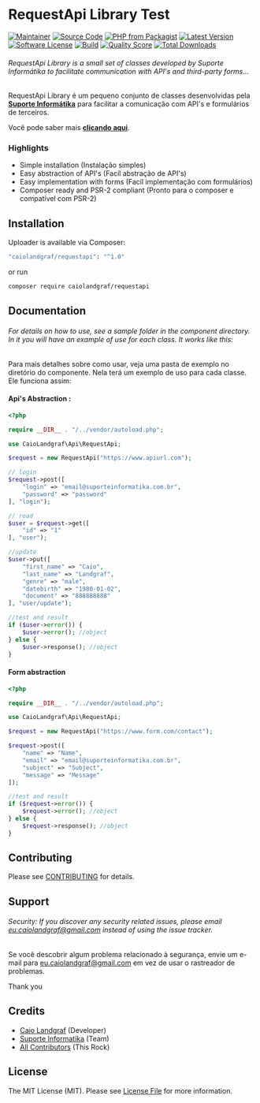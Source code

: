 # RequestApi Library Test

[![Maintainer](http://img.shields.io/badge/maintainer-@caiolandgraf-blue.svg?style=flat-square)](https://twitter.com/caiolandgraf)
[![Source Code](http://img.shields.io/badge/source-caiolandgraf/requestapi-blue.svg?style=flat-square)](https://github.com/caiolandgraf/requestapi)
[![PHP from Packagist](https://img.shields.io/packagist/php-v/caiolandgraf/resquest-api.svg?style=flat-square)](https://packagist.org/packages/caiolandgraf/resquest-api)
[![Latest Version](https://img.shields.io/github/release/caiolandgraf/requestapi.svg?style=flat-square)](https://github.com/caiolandgraf/requestapi/releases)
[![Software License](https://img.shields.io/badge/license-MIT-brightgreen.svg?style=flat-square)](LICENSE)
[![Build](https://img.shields.io/scrutinizer/build/g/caiolandgraf/requestapi.svg?style=flat-square)](https://scrutinizer-ci.com/g/caiolandgraf/requestapi)
[![Quality Score](https://img.shields.io/scrutinizer/g/caiolandgraf/requestapi.svg?style=flat-square)](https://scrutinizer-ci.com/g/caiolandgraf/requestapi)
[![Total Downloads](https://img.shields.io/packagist/dt/caiolandgraf/request-api.svg?style=flat-square)](https://packagist.org/packages/caiolandgraf/request-api)

###### RequestApi Library is a small set of classes developed by Suporte Informátika to facilitate communication with API's and third-party forms...

RequestApi Library é um pequeno conjunto de classes desenvolvidas pela **[Suporte Informátika](https://www.suporteinformatika.com.br)** para facilitar a comunicação com API's e formulários de terceiros.

Você pode saber mais **[clicando aqui](https://www.suporteinformatika.com.br)**.

### Highlights

- Simple installation (Instalação simples)
- Easy abstraction of API's (Facíl abstração de API's)
- Easy implementation with forms (Facíl implementação com formulários)
- Composer ready and PSR-2 compliant (Pronto para o composer e compatível com PSR-2)

## Installation

Uploader is available via Composer:

```bash
"caiolandgraf/requestapi": "^1.0"
```

or run

```bash
composer require caiolandgraf/requestapi
```

## Documentation

###### For details on how to use, see a sample folder in the component directory. In it you will have an example of use for each class. It works like this:

Para mais detalhes sobre como usar, veja uma pasta de exemplo no diretório do componente. Nela terá um exemplo de uso para cada classe. Ele funciona assim:

#### Api's Abstraction :

```php
<?php

require __DIR__ . "/../vendor/autoload.php";

use CaioLandgraf\Api\RequestApi;

$request = new RequestApi("https://www.apiurl.com");

// login
$request->post([
    "login" => "email@suporteinformatika.com.br",
    "password" => "password"
], "login");

// read
$user = $request->get([
    "id" => "1"
], "user");

//update
$user->put([
    "first_name" => "Caio",
    "last_name" => "Landgraf",
    "genre" => "male",
    "datebirth" => "1980-01-02",
    "document" => "888888888"
], "user/update");

//test and result
if ($user->error()) {
    $user->error(); //object
} else {
    $user->response(); //object
}
```

#### Form abstraction

```php
<?php

require __DIR__ . "/../vendor/autoload.php";

use CaioLandgraf\Api\RequestApi;

$request = new RequestApi("https://www.form.com/contact");

$request->post([
    "name" => "Name",
    "email" => "email@suporteinformatika.com.br",
    "subject" => "Subject",
    "message" => "Message"
]);

//test and result
if ($request->error()) {
    $request->error(); //object
} else {
    $request->response(); //object
}
```

## Contributing

Please see [CONTRIBUTING](https://github.com/caiolandgraf/uploader/blob/master/CONTRIBUTING.md) for details.

## Support

###### Security: If you discover any security related issues, please email eu.caiolandgraf@gmail.com instead of using the issue tracker.

Se você descobrir algum problema relacionado à segurança, envie um e-mail para eu.caiolandgraf@gmail.com em vez de usar o rastreador de problemas.

Thank you

## Credits

- [Caio Landgraf](https://github.com/caiolandgraf) (Developer)
- [Suporte Informatika](https://github.com/caiolandgraf) (Team)
- [All Contributors](https://github.com/caiolandgraf/requestapi/contributors) (This Rock)

## License

The MIT License (MIT). Please see [License File](https://github.com/caiolandgraf/requestapi/blob/master/LICENSE) for more information.